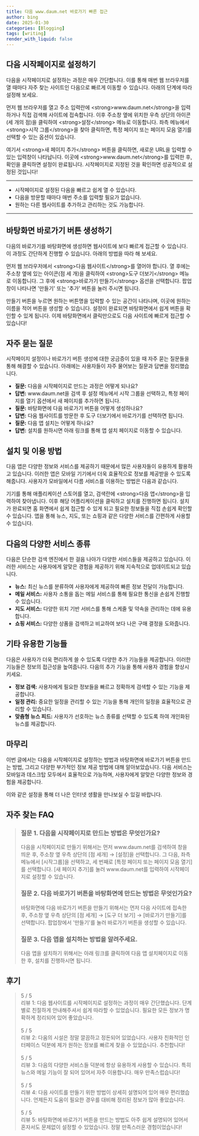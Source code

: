 ```yaml
---
title: 다음 www.daum.net 바로가기 빠른 접근
author: bing
date: 2025-01-30
categories: [Blogging]
tags: [writing]
render_with_liquid: false
---
```



<h2 id='목차_다음_시작페이지로_설정하기'>다음 시작페이지로 설정하기</h2>

<p>다음을 시작페이지로 설정하는 과정은 매우 간단합니다. 이를 통해 매번 웹 브라우저를 열 때마다 자주 찾는 사이트인 다음으로 빠르게 이동할 수 있습니다. 아래의 단계에 따라 설정해 보세요.</p>

<p>먼저 웹 브라우저를 열고 주소 입력란에 &lt;strong&gt;www.daum.net&lt;/strong&gt;을 입력하거나 직접 검색해 사이트에 접속합니다. 이후 주소창 옆에 위치한 우측 상단의 아이콘(세 개의 점)을 클릭하여 &lt;strong&gt;설정&lt;/strong&gt; 메뉴로 이동합니다. 좌측 메뉴에서 &lt;strong&gt;시작 그룹&lt;/strong&gt;을 찾아 클릭하면, 특정 페이지 또는 페이지 모음 열기를 선택할 수 있는 옵션이 있습니다.</p>

<p>여기서 &lt;strong&gt;새 페이지 추가&lt;/strong&gt; 버튼을 클릭하면, 새로운 URL을 입력할 수 있는 입력창이 나타납니다. 이곳에 &lt;strong&gt;www.daum.net&lt;/strong&gt;를 입력한 후, 확인을 클릭하면 설정이 완료됩니다. 시작페이지로 지정된 것을 확인하면 성공적으로 설정된 것입니다!</p>

<hr />

<ul>
    <li>시작페이지로 설정된 다음을 빠르고 쉽게 열 수 있습니다.</li>
    <li>다음을 방문할 때마다 매번 주소를 입력할 필요가 없습니다.</li>
    <li>원하는 다른 웹사이트를 추가하고 관리하는 것도 가능합니다.</li>
</ul>

<hr />

<h2 id='목차_바탕화면_바로가기_버튼_생성하기'>바탕화면 바로가기 버튼 생성하기</h2>

<p>다음의 바로가기를 바탕화면에 생성하면 웹사이트에 보다 빠르게 접근할 수 있습니다. 이 과정도 간단하게 진행할 수 있습니다. 아래의 방법을 따라 해 보세요.</p>

<p>먼저 웹 브라우저에서 &lt;strong&gt;다음 웹사이트&lt;/strong&gt;를 열어야 합니다. 열 후에는 주소창 옆에 있는 아이콘(점 세 개)을 클릭하여 &lt;strong&gt;도구 더보기&lt;/strong&gt; 메뉴로 이동합니다. 그 후에 &lt;strong&gt;바로가기 만들기&lt;/strong&gt; 옵션을 선택합니다. 팝업 창이 나타나면 '만들기' 또는 '추가' 버튼을 눌러 주시면 됩니다.</p>

<p>만들기 버튼을 누르면 원하는 버튼명을 입력할 수 있는 공간이 나타나며, 이곳에 원하는 이름을 적어 버튼을 생성할 수 있습니다. 설정이 완료되면 바탕화면에서 쉽게 버튼을 확인할 수 있게 됩니다. 이제 바탕화면에서 클릭만으로도 다음 사이트에 빠르게 접근할 수 있습니다!</p>

<h2 id='목차_자주_묻는_질문'>자주 묻는 질문</h2>

<p>시작페이지 설정이나 바로가기 버튼 생성에 대한 궁금증이 있을 때 자주 묻는 질문들을 통해 해결할 수 있습니다. 아래에는 사용자들이 자주 물어보는 질문과 답변을 정리했습니다.</p>

<ul>
    <li><strong>질문:</strong> 다음을 시작페이지로 만드는 과정은 어떻게 되나요?</li>
    <li><strong>답변:</strong> www.daum.net을 검색 후 설정 메뉴에서 시작 그룹을 선택하고, 특정 페이지를 열기 옵션에서 새 페이지를 추가하면 됩니다.</li>
    <li><strong>질문:</strong> 바탕화면에 다음 바로가기 버튼을 어떻게 생성하나요?</li>
    <li><strong>답변:</strong> 다움 웹사이트를 방문한 후 도구 더보기에서 바로가기를 선택하면 됩니다.</li>
    <li><strong>질문:</strong> 다음 앱 설치는 어떻게 하나요?</li>
    <li><strong>답변:</strong> 설치를 원하시면 아래 링크를 통해 앱 설치 페이지로 이동할 수 있습니다.</li>
</ul>

<h2 id='목차_설치_및_이용_방법'>설치 및 이용 방법</h2>

<p>다음 앱은 다양한 정보와 서비스를 제공하기 때문에서 많은 사용자들이 유용하게 활용하고 있습니다. 이러한 앱은 모바일 기기에서 더욱 효율적으로 정보를 제공받을 수 있도록 해줍니다. 사용자가 모바일에서 다름 서비스를 이용하는 방법은 다음과 같습니다.</p>

<p>기기를 통해 애플리케이션 스토어를 열고, 검색란에 &lt;strong&gt;다음 앱&lt;/strong&gt;을 입력하여 찾아냅니다. 이후 해당 어플리케이션을 클릭하고 설치를 진행하면 됩니다. 설치가 완료되면 홈 화면에서 쉽게 접근할 수 있게 되고 필요한 정보들을 직접 손쉽게 확인할 수 있습니다. 앱을 통해 뉴스, 지도, 또는 쇼핑과 같은 다양한 서비스를 간편하게 사용할 수 있습니다.</p>

<h2 id='목차_서비스_종류'>다음의 다양한 서비스 종류</h2>

<p>다음은 단순한 검색 엔진에서 한 걸음 나아가 다양한 서비스들을 제공하고 있습니다. 이러한 서비스는 사용자에게 알맞은 경험을 제공하기 위해 지속적으로 업데이트되고 있습니다.</p>

<ul>
    <li><strong>뉴스:</strong> 최신 뉴스를 분류하여 사용자에게 제공하여 빠른 정보 전달이 가능합니다.</li>
    <li><strong>메일 서비스:</strong> 사용자 소통을 돕는 메일 서비스를 통해 필요한 통신을 손쉽게 진행할 수 있습니다.</li>
    <li><strong>지도 서비스:</strong> 다양한 위치 기반 서비스를 통해 스케줄 및 약속을 관리하는 데에 유용합니다.</li>
    <li><strong>쇼핑 서비스:</strong> 다양한 상품을 검색하고 비교하여 보다 나은 구매 결정을 도와줍니다.</li>
</ul>

<h2 id='목차_기타_기능들'>기타 유용한 기능들</h2>

<p>다음은 사용자가 더욱 편리하게 쓸 수 있도록 다양한 추가 기능들을 제공합니다. 이러한 기능들은 정보의 접근성을 높여줍니다. 다음의 추가 기능을 통해 사용자 경험을 향상시키세요.</p>

<ul>
    <li><strong>정보 검색:</strong> 사용자에게 필요한 정보들을 빠르고 정확하게 검색할 수 있는 기능을 제공합니다.</li>
    <li><strong>일정 관리:</strong> 중요한 일정을 관리할 수 있는 기능을 통해 개인의 일정을 효율적으로 관리할 수 있습니다.</li>
    <li><strong>맞춤형 뉴스 피드:</strong> 사용자가 선호하는 뉴스 종류를 선택할 수 있도록 하여 개인화된 뉴스를 제공합니다.</li>
</ul>

<h2 id='목차_끝맺음'>마무리</h2>

<p>이번 글에서는 다음을 시작페이지로 설정하는 방법과 바탕화면에 바로가기 버튼을 만드는 방법, 그리고 다양한 부가적인 정보 제공 방법에 대해 알아보았습니다. 다음 서비스는 모바일과 데스크탑 모두에서 효율적으로 가능하며, 사용자에게 알맞은 다양한 정보와 경험을 제공합니다.</p>

<p>이와 같은 설정을 통해 더 나은 인터넷 생활을 만나보실 수 있길 바랍니다.</p>


<h2 id='자주_찾는_FAQ'>자주 찾는 FAQ</h2>
<div itemscope="" itemtype="https://schema.org/FAQPage"> 
<blockquote> 
<div itemscope="" itemprop="mainEntity" itemtype="https://schema.org/Question"> 
<h3 itemprop="name">질문 1. 다음을 시작페이지로 만드는 방법은 무엇인가요?</h3> 
<div itemscope="" itemprop="acceptedAnswer" itemtype="https://schema.org/Answer"> 
<span itemprop="text"> 
<p>다음을 시작페이지로 만들기 위해서는 먼저 www.daum.net를 검색하여 창을 띄운 후, 주소창 옆 우측 상단의 [점 세개] → [설정]을 선택합니다. 그 다음, 좌측 메뉴에서 [시작그룹]을 선택하고, 세 번째로 [특정 페이지 또는 페이지 모음 열기]를 선택합니다. [새 페이지 추가]를 눌러 www.daum.net를 입력하여 시작페이지로 설정할 수 있습니다.</p> 
</span> 
</div> 
</div> 

<div itemscope="" itemprop="mainEntity" itemtype="https://schema.org/Question"> 
<h3 itemprop="name">질문 2. 다음 바로가기 버튼을 바탕화면에 만드는 방법은 무엇인가요?</h3> 
<div itemscope="" itemprop="acceptedAnswer" itemtype="https://schema.org/Answer"> 
<span itemprop="text"> 
<p>바탕화면에 다음 바로가기 버튼을 만들기 위해서는 먼저 다음 사이트에 접속한 후, 주소창 옆 우측 상단의 [점 세개] → [도구 더 보기] → [바로가기 만들기]를 선택합니다. 팝업창에서 '만들기'를 눌러 바로가기 버튼을 생성할 수 있습니다.</p> 
</span> 
</div> 
</div> 

<div itemscope="" itemprop="mainEntity" itemtype="https://schema.org/Question"> 
<h3 itemprop="name">질문 3. 다음 앱을 설치하는 방법을 알려주세요.</h3> 
<div itemscope="" itemprop="acceptedAnswer" itemtype="https://schema.org/Answer"> 
<span itemprop="text"> 
<p>다음 앱을 설치하기 위해서는 아래 링크를 클릭하여 다음 앱 설치페이지로 이동한 후, 설치를 진행하시면 됩니다.</p> 
</span> 
</div> 
</div> 
</blockquote> 
</div>
<h2 id='후기'>후기</h2>
<div itemscope itemtype="https://schema.org/Product">
  <blockquote>
  <div itemprop="review" itemscope itemtype="https://schema.org/Review">
      <div itemprop="reviewRating" itemscope itemtype="https://schema.org/Rating"> <span itemprop="ratingValue">5</span> / <span itemprop="bestRating">5</span> </div>
      <span itemprop="reviewBody">리뷰 1: 다음 웹사이트를 시작페이지로 설정하는 과정이 매우 간단했습니다. 단계별로 친절하게 안내해주셔서 쉽게 따라할 수 있었습니다. 필요한 모든 정보가 명확하게 정리되어 있어 좋았습니다.</span>
  </div>
  <br>
  <div itemprop="review" itemscope itemtype="https://schema.org/Review">
      <div itemprop="reviewRating" itemscope itemtype="https://schema.org/Rating"> <span itemprop="ratingValue">5</span> / <span itemprop="bestRating">5</span> </div>
      <span itemprop="reviewBody">리뷰 2: 다움의 시설은 정말 깔끔하고 정돈되어 있었습니다. 사용자 친화적인 인터페이스 덕분에 제가 원하는 정보를 빠르게 찾을 수 있었습니다. 추천합니다!</span>
  </div>
  <br>
  <div itemprop="review" itemscope itemtype="https://schema.org/Review">
      <div itemprop="reviewRating" itemscope itemtype="https://schema.org/Rating"> <span itemprop="ratingValue">5</span> / <span itemprop="bestRating">5</span> </div>
      <span itemprop="reviewBody">리뷰 3: 다음의 다양한 서비스들 덕분에 항상 유용하게 사용할 수 있습니다. 특히 뉴스와 메일 기능이 잘 되어 있어서 자주 이용합니다. 매우 만족스럽습니다!</span>
  </div>
  <br>
  <div itemprop="review" itemscope itemtype="https://schema.org/Review">
      <div itemprop="reviewRating" itemscope itemtype="https://schema.org/Rating"> <span itemprop="ratingValue">5</span> / <span itemprop="bestRating">5</span> </div>
      <span itemprop="reviewBody">리뷰 4: 다음 사이트를 만들기 위한 방법이 상세히 설명되어 있어 매우 편리했습니다. 언제든지 도움이 필요한 경우를 대비해 정리된 정보가 많아 좋았습니다.</span>
  </div>
  <br>
  <div itemprop="review" itemscope itemtype="https://schema.org/Review">
      <div itemprop="reviewRating" itemscope itemtype="https://schema.org/Rating"> <span itemprop="ratingValue">5</span> / <span itemprop="bestRating">5</span> </div>
      <span itemprop="reviewBody">리뷰 5: 바탕화면에 바로가기 버튼을 만드는 방법도 아주 쉽게 설명되어 있어서 혼자서도 문제없이 설정할 수 있었습니다. 정말 만족스러운 경험이었습니다!</span>
  </div>
  </blockquote>
</div>

